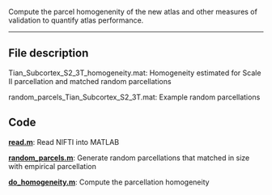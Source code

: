 Compute the parcel homogenenity of the new atlas and other measures of validation to quantify atlas performance.
***
## File description 

Tian_Subcortex_S2_3T_homogeneity.mat: Homogeneity estimated for Scale II parcellation and matched random parcellations

random_parcels_Tian_Subcortex_S2_3T.mat: Example random parcellations 

## Code 
[**read.m**](../functions/read.m): Read NIFTI into MATLAB

[**random_parcels.m**](../functions/random_parcels.m): Generate random parcellations that matched in size with empirical parcellation

[**do_homogeneity.m**](../functions/do_homogeneity.m): Compute the parcellation homogeneity 
